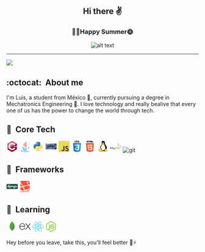 
<h2 align="center">  Hi there ✌️ </h2>
<h3 align="center">🏄🏻Happy Summer🌞</h3>
<p align="center">
      <img src="https://raw.githubusercontent.com/Jerts/Jerts/master/giphy2.gif" alt="alt text" width="130" height="130">
</p>

- - -

![](https://komarev.com/ghpvc/?username=Jerts&color=blue)

## :octocat:&nbsp; About me
I'm Luis, a student from México 🌮, currently pursuing a degree in Mechatronics Engineering 🤖. I love technology and really bealive that every one of us has the power to change the world through tech.

## 🚀&nbsp; Core Tech 

<p align='left'>
    <img src="https://github.com/devicons/devicon/blob/master/icons/cplusplus/cplusplus-original.svg" alt="cplusplus" width=30 height=30/>
    <img src="https://github.com/devicons/devicon/blob/master/icons/java/java-original.svg" alt="java" width="30" height="30"/>
    <img src="https://github.com/devicons/devicon/blob/master/icons/python/python-original.svg" alt="python" width="30" height="30"/>
    <img src="https://github.com/devicons/devicon/blob/master/icons/php/php-original.svg" alt="php" width="30" height="30"/> 
    <img src="https://github.com/devicons/devicon/blob/master/icons/javascript/javascript-original.svg" alt="javascript" width="30" height="30"/>
    <img src="https://github.com/devicons/devicon/blob/master/icons/css3/css3-original-wordmark.svg" alt="css3" width="30" height="30"/>
    <img src="https://github.com/devicons/devicon/blob/master/icons/html5/html5-original-wordmark.svg" alt="html5" width="30" height="30"/>  
    <img src="https://github.com/devicons/devicon/blob/master/icons/linux/linux-original.svg" alt="linux" width="30" height="30"/> 
    <img src="https://github.com/devicons/devicon/blob/master/icons/mysql/mysql-original-wordmark.svg" alt="mysql" width="30" height="30"/>
    <img src="https://www.vectorlogo.zone/logos/git-scm/git-scm-icon.svg" alt="git" width="30" height="30"/>
</p>

## 📐&nbsp; Frameworks 

<p align='left'>
    <img src="https://github.com/devicons/devicon/blob/master/icons/django/django-original.svg" alt="django" width="30" height="30"/>
    <img src="https://github.com/devicons/devicon/blob/master/icons/laravel/laravel-plain-wordmark.svg" alt="laravel" width="30" height="30"/>
</p>

## 🧪&nbsp; Learning
<p align='left'>
    <img src="https://github.com/devicons/devicon/blob/master/icons/mongodb/mongodb-original.svg" alt="mongodb" width="30" height="30"/>
    <img src="https://github.com/devicons/devicon/blob/master/icons/express/express-original.svg" alt="express" width="30" height="30"/>
    <img src="https://github.com/devicons/devicon/blob/master/icons/react/react-original.svg" alt="react" width="30" height="30"/>
    <img src="https://github.com/devicons/devicon/blob/master/icons/nodejs/nodejs-original.svg" alt="node" width="30" height="30"/>
</p>

Hey before you leave, take this, you'll feel better 🍫⚡